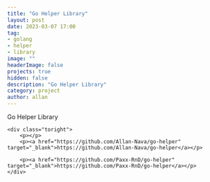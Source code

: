 ```yaml
---
title: "Go Helper Library"
layout: post
date: 2023-03-07 17:00
tag: 
- golang
- helper
- library
image: ""
headerImage: false
projects: true
hidden: false 
description: "Go Helper Library"
category: project
author: allan
---
```


<div class="side-by-side">
    <div class="toleft">
        <figcaption class="caption">Go Helper Library</figcaption>
    </div>

    <div class="toright">
        <p></p>
        <p><a href="https://github.com/Allan-Nava/go-helper" target="_blank">https://github.com/Allan-Nava/go-helper</a></p>

        <p><a href="https://github.com/Paxx-RnD/go-helper" target="_blank">https://github.com/Paxx-RnD/go-helper</a></p>
    </div>
</div>
